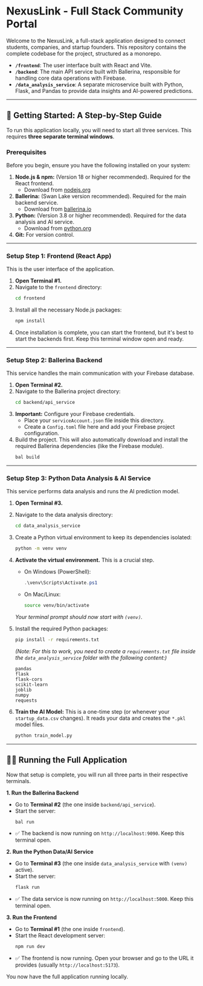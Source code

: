 # NexusLink - Full Stack Community Portal

Welcome to the NexusLink, a full-stack application designed to connect students, companies, and startup founders. This repository contains the complete codebase for the project, structured as a monorepo.

*   **`/frontend`**: The user interface built with React and Vite.
*   **`/backend`**: The main API service built with Ballerina, responsible for handling core data operations with Firebase.
*   **`/data_analysis_service`**: A separate microservice built with Python, Flask, and Pandas to provide data insights and AI-powered predictions.

---

## 🏁 Getting Started: A Step-by-Step Guide

To run this application locally, you will need to start all three services. This requires **three separate terminal windows**.

### Prerequisites

Before you begin, ensure you have the following installed on your system:

1.  **Node.js & npm:** (Version 18 or higher recommended). Required for the React frontend.
    *   Download from [nodejs.org](https://nodejs.org/)
2.  **Ballerina:** (Swan Lake version recommended). Required for the main backend service.
    *   Download from [ballerina.io](https://ballerina.io/downloads/)
3.  **Python:** (Version 3.8 or higher recommended). Required for the data analysis and AI service.
    *   Download from [python.org](https://www.python.org/downloads/)
4.  **Git:** For version control.

---

### **Setup Step 1: Frontend (React App)**

This is the user interface of the application.

1.  **Open Terminal #1.**
2.  Navigate to the `frontend` directory:
    ```bash
    cd frontend
    ```
3.  Install all the necessary Node.js packages:
    ```bash
    npm install
    ```
4.  Once installation is complete, you can start the frontend, but it's best to start the backends first. Keep this terminal window open and ready.

---

### **Setup Step 2: Ballerina Backend**

This service handles the main communication with your Firebase database.

1.  **Open Terminal #2.**
2.  Navigate to the Ballerina project directory:
    ```bash
    cd backend/api_service
    ```
3.  **Important:** Configure your Firebase credentials.
    *   Place your `serviceAccount.json` file inside this directory.
    *   Create a `Config.toml` file here and add your Firebase project configuration.
4.  Build the project. This will also automatically download and install the required Ballerina dependencies (like the Firebase module).
    ```bash
    bal build
    ```

---

### **Setup Step 3: Python Data Analysis & AI Service**

This service performs data analysis and runs the AI prediction model.

1.  **Open Terminal #3.**
2.  Navigate to the data analysis directory:
    ```bash
    cd data_analysis_service
    ```
3.  Create a Python virtual environment to keep its dependencies isolated:
    ```bash
    python -m venv venv
    ```
4.  **Activate the virtual environment.** This is a crucial step.
    *   On Windows (PowerShell):
        ```powershell
        .\venv\Scripts\Activate.ps1
        ```
    *   On Mac/Linux:
        ```bash
        source venv/bin/activate
        ```
    *Your terminal prompt should now start with `(venv)`.*

5.  Install the required Python packages:
    ```bash
    pip install -r requirements.txt
    ```
    *(Note: For this to work, you need to create a `requirements.txt` file inside the `data_analysis_service` folder with the following content:)*
    ```
    pandas
    flask
    flask-cors
    scikit-learn
    joblib
    numpy
    requests
    ```
6.  **Train the AI Model:** This is a one-time step (or whenever your `startup_data.csv` changes). It reads your data and creates the `*.pkl` model files.
    ```bash
    python train_model.py
    ```

---

## 🏃‍♂️ Running the Full Application

Now that setup is complete, you will run all three parts in their respective terminals.

**1. Run the Ballerina Backend**

*   Go to **Terminal #2** (the one inside `backend/api_service`).
*   Start the server:
    ```bash
    bal run
    ```
*   ✅ The backend is now running on `http://localhost:9090`. Keep this terminal open.

**2. Run the Python Data/AI Service**

*   Go to **Terminal #3** (the one inside `data_analysis_service` with `(venv)` active).
*   Start the server:
    ```bash
    flask run
    ```
*   ✅ The data service is now running on `http://localhost:5000`. Keep this terminal open.

**3. Run the Frontend**

*   Go to **Terminal #1** (the one inside `frontend`).
*   Start the React development server:
    ```bash
    npm run dev
    ```
*   ✅ The frontend is now running. Open your browser and go to the URL it provides (usually `http://localhost:5173`).

You now have the full application running locally.
